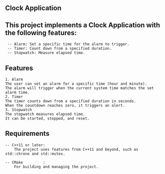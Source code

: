 ## Clock Application

## This project implements a Clock Application with the following features:

     -- Alarm: Set a specific time for the alarm to trigger.
     -- Timer: Count down from a specified duration.
     -- Stopwatch: Measure elapsed time.
## Features
    1. Alarm
    The user can set an alarm for a specific time (hour and minute).
    The alarm will trigger when the current system time matches the set alarm time.
    2. Timer
    The timer counts down from a specified duration in seconds.
    When the countdown reaches zero, it triggers an alert.
    3. Stopwatch
    The stopwatch measures elapsed time.
    It can be started, stopped, and reset.
## Requirements

    -- C++11 or later: 
        The project uses features from C++11 and beyond, such as std::chrono and std::mutex.

    -- CMake         :
        For building and managing the project.
